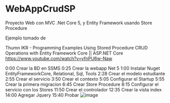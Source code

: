 # WebAppCrudSP
Proyecto Web con MVC .Net Core 5, y Entity Framework usando Store Procedure

Ejemplo tomado de 

Thumn IKR - Programming Examples
Using Stored Procedure CRUD Operations with Entity Framework Core || ASP.NET Core
https://www.youtube.com/watch?v=yfnPU6w-Naw

0:00	Crear la BD en SSMS
0:25	Crear la webapp Net 5
1:00	Instalar Nuget EntityFrameworkCore, Relational, Sql, Tools
2:28	Crear el modelo estudiante
2:55	Crear el servicio
3:50	Crear el contexto
5:05	Configurar el Startup
5:55	Crear la primera migracion
6:45	Crear Store Procedure
8:15	Configurar el servicio con los Stores
11:50	Crear el controlador
12:35	Crear la vista index
14:00	Agregar Jquery
15:40	Probar
![image](https://user-images.githubusercontent.com/54210589/138896351-7a6cca2e-2265-4ec0-81f1-c305cf36d2b8.png)
